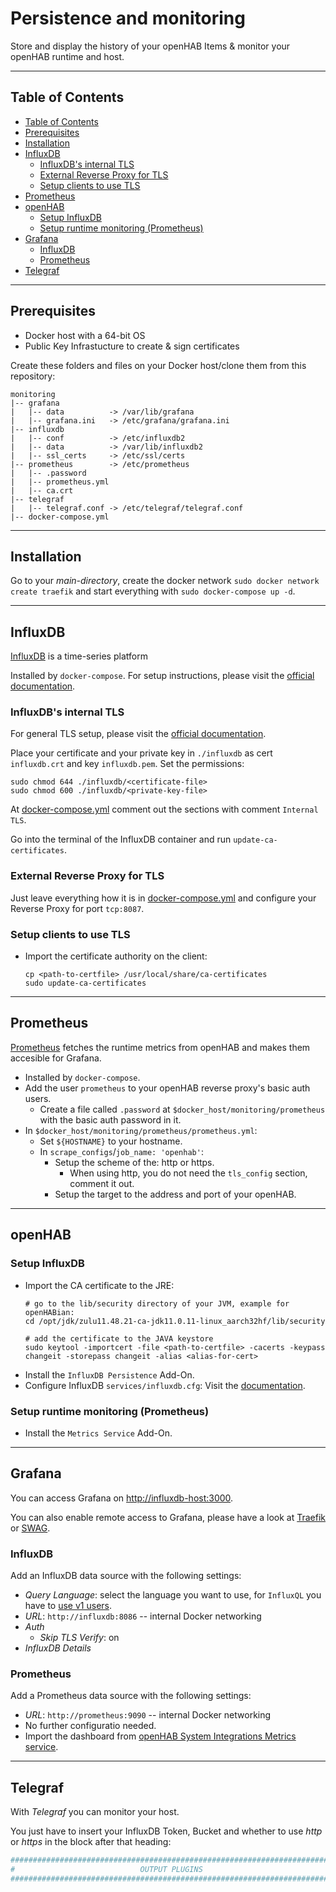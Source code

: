# Persistence and monitoring

Store and display the history of your openHAB Items & monitor your openHAB runtime and host.

***
## Table of Contents
- [Table of Contents](#table-of-contents)
- [Prerequisites](#prerequisites)
- [Installation](#installation)
- [InfluxDB](#influxdb)
  - [InfluxDB's internal TLS](#influxdbs-internal-tls)
  - [External Reverse Proxy for TLS](#external-reverse-proxy-for-tls)
  - [Setup clients to use TLS](#setup-clients-to-use-tls)
- [Prometheus](#prometheus)
- [openHAB](#openhab)
  - [Setup InfluxDB](#setup-influxdb)
  - [Setup runtime monitoring (Prometheus)](#setup-runtime-monitoring-prometheus)
- [Grafana](#grafana)
  - [InfluxDB](#influxdb-1)
  - [Prometheus](#prometheus-1)
- [Telegraf](#telegraf)

***
## Prerequisites

* Docker host with a 64-bit OS
* Public Key Infrastucture to create & sign certificates

Create these folders and files on your Docker host/clone them from this repository:
```
monitoring
|-- grafana
|   |-- data          -> /var/lib/grafana
|   |-- grafana.ini   -> /etc/grafana/grafana.ini
|-- influxdb
|   |-- conf          -> /etc/influxdb2
|   |-- data          -> /var/lib/influxdb2
|   |-- ssl_certs     -> /etc/ssl/certs
|-- prometheus        -> /etc/prometheus
|   |-- .password
|   |-- prometheus.yml
|   |-- ca.crt
|-- telegraf
|   |-- telegraf.conf -> /etc/telegraf/telegraf.conf
|-- docker-compose.yml
```

***
## Installation

Go to your _main-directory_, create the docker network ```sudo docker network create traefik``` 
and start everything with ```sudo docker-compose up -d```.

***
## InfluxDB

[InfluxDB](https://www.influxdata.com/products/influxdb/) is a time-series platform

Installed by `docker-compose`.
For setup instructions, please visit the [official documentation](https://docs.influxdata.com/influxdb/v2.0/). 

### InfluxDB's internal TLS
For general TLS setup, please visit the [official documentation](https://docs.influxdata.com/influxdb/v2.0/security/enable-tls/).

Place your certificate and your private key in ```./influxdb``` as cert ```influxdb.crt``` and key ```influxdb.pem```.
Set the permissions:
```shell
sudo chmod 644 ./influxdb/<certificate-file>
sudo chmod 600 ./influxdb/<private-key-file>
```
At [docker-compose.yml](docker-compose.yml) comment out the sections with comment `Internal TLS`.

Go into the terminal of the InfluxDB container and run ```update-ca-certificates```.

### External Reverse Proxy for TLS
Just leave everything how it is in [docker-compose.yml](docker-compose.yml) and configure your Reverse Proxy for port ```tcp:8087```.

### Setup clients to use TLS
* Import the certificate authority on the client:
  ```shell
  cp <path-to-certfile> /usr/local/share/ca-certificates
  sudo update-ca-certificates
  ```

***
## Prometheus

[Prometheus](https://prometheus.io/) fetches the runtime metrics from openHAB and makes them accesible for Grafana.
* Installed by `docker-compose`.
* Add the user `prometheus` to your openHAB reverse proxy's basic auth users.
  * Create a file called `.password` at `$docker_host/monitoring/prometheus` with the basic auth password in it.
* In `$docker_host/monitoring/prometheus/prometheus.yml`:
  * Set `${HOSTNAME}` to your hostname.
  * In `scrape_configs`/`job_name: 'openhab'`:
    * Setup the scheme of the: http or https.
      * When using http, you do not need the `tls_config` section, comment it out.
    * Setup the target to the address and port of your openHAB.

***
## openHAB

### Setup InfluxDB
* Import the CA certificate to the JRE:
  ```shell
  # go to the lib/security directory of your JVM, example for openHABian:
  cd /opt/jdk/zulu11.48.21-ca-jdk11.0.11-linux_aarch32hf/lib/security

  # add the certificate to the JAVA keystore
  sudo keytool -importcert -file <path-to-certfile> -cacerts -keypass changeit -storepass changeit -alias <alias-for-cert>
  ```
* Install the `InfluxDB Persistence` Add-On.
* Configure InfluxDB ```services/influxdb.cfg```:
  Visit the [documentation](https://www.openhab.org/addons/persistence/influxdb/).

### Setup runtime monitoring (Prometheus)
* Install the `Metrics Service` Add-On.

***
## Grafana

You can access Grafana on [http://influxdb-host:3000](http://docker-host:3000).

You can also enable remote access to Grafana, please have a look at [Traefik](/_traefik/README.md) or [SWAG](/_swag/README.md).

### InfluxDB 
Add an InfluxDB data source with the following settings:
* _Query Language_: select the language you want to use, for `InfluxQL` you have to [use v1 users](https://docs.influxdata.com/influxdb/v2.1/reference/cli/influx/v1/auth/).
* _URL_: `http://influxdb:8086` -- internal Docker networking
* _Auth_
  * _Skip TLS Verify_: on
* _InfluxDB Details_

### Prometheus
Add a Prometheus data source with the following settings:
* _URL_: `http://prometheus:9090` -- internal Docker networking
* No further configuratio needed.
* Import the dashboard from [openHAB System Integrations Metrics service](https://github.com/openhab/openhab-addons/blob/main/bundles/org.openhab.io.metrics/doc/dashboard.json).

***
## Telegraf

With _Telegraf_ you can monitor your host.

You just have to insert your InfluxDB Token, Bucket and whether to use _http_ or _https_ in the block after that heading:
```conf
###############################################################################
#                            OUTPUT PLUGINS                                   #
###############################################################################
```